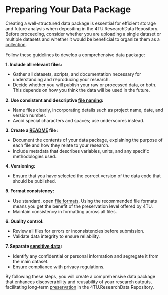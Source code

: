 # Preparing Your Data Package

Creating a well-structured data package is essential for efficient storage and future analysis when depositing in the 4TU.ResearchData Repository. Before proceeding, consider whether you are uploading a single dataset or multiple datasets and whether it would be beneficial to organize them as a [collection](/submission_workflow/data_collections).

Follow these guidelines to develop a comprehensive data package:

**1. Include all relevant files:**
* Gather all datasets, scripts, and documentation necessary for understanding and reproducing your research.
* Decide whether you will publish your  raw or processed data, or both. This depends on how you think the data will be used in the future. 

**2. Use consistent and descriptive [file naming](https://book.the-turing-way.org/project-design/filenaming):**
* Name files clearly, incorporating details such as project name, date, and version number.
* Avoid special characters and spaces; use underscores instead.

**3. Create a [README](/submission_workflow/readme_and_documentation) file:**
* Document the contents of your data package, explaining the purpose of each file and how they relate to your research.
* Include metadata that describes variables, units, and any specific methodologies used.

**4. Versioning:**
* Ensure that you have selected the correct version of the data code that should be published. 

**5. Format consistency:**
* Use standard, open [file formats](https://data.4tu.nl/s/documents/Preferred_File_Formats_2023.pdf). Using the recommended file formats means you get the benefit of the preservation level offered by 4TU.
* Maintain consistency in formatting across all files.

**6. Quality control:**
* Review all files for errors or inconsistencies before submission.
* Validate data integrity to ensure reliability.

**7. Separate [sensitive data](/submission_workflow/setting_access_levels.md#personal--sensitive-data):**
* Identify any confidential or personal information and segregate it from the main dataset.
* Ensure compliance with privacy regulations.

By following these steps, you will create a comprehensive data package that enhances discoverability and reusability of your research outputs, facilitating long-term [preservation](/data_preservation/intro) in the 4TU.ResearchData Repository. 
